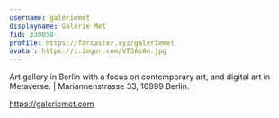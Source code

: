 ```yaml
---
username: galeriemet
displayname: Galerie Met
fid: 330050
profile: https://farcaster.xyz/galeriemet
avatar: https://i.imgur.com/VT3AzAe.jpg
---
```

Art gallery in Berlin with a focus on contemporary art, and digital art in Metaverse. | Mariannenstrasse 33, 10999 Berlin.  
  
https://galeriemet.com  
